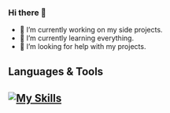 ### Hi there 👋

- 🔭 I’m currently working on my side projects.
- 🌱 I’m currently learning everything.
- 🤔 I’m looking for help with my projects.

## Languages & Tools
[![My Skills](https://skillicons.dev/icons?i=html,css,js,ts,react,nextjs,tailwind,figma,vite,firebase,nodejs,express,mongodb,git,github,gitlab)](https://skillicons.dev)
---

